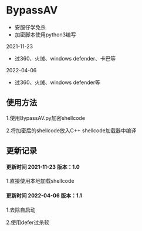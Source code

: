 # BypassAV

- 安服仔学免杀
- 加密脚本使用python3编写

2021-11-23
- 过360、火绒、windows defender、卡巴等

2022-04-06
- 过360、火绒、windows defender等

## 使用方法

1.使用BypassAV.py加密shellcode

2.将加密后的shellcode放入C++ shellcode加载器中编译

## 更新记录

#### 更新时间 2021-11-23 版本：1.0

1.直接使用本地加载shellcode

#### 更新时间 2022-04-06 版本：1.1

1.去除自启动

2.使用defer过杀软
